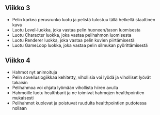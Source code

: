 ## Viikko 3

- Pelin karkea perusrunko luotu ja pelistä tulostuu tällä hetkellä staattinen kuva
- Luotu Level-luokka, joka vastaa pelin huoneen/tason luomisesta
- Luotu Character luokka, joka vastaa pelihahmon luomisesta
- Luotu Renderer luokka, joka vastaa pelin kuvien piirtämisestä
- Luotu GameLoop luokka, joka vastaa pelin silmukan pyörittämisestä

## Viikko 4

- Hahmot nyt animoituja
- Pelin sovelluslogiikkaa kehitetty, vihollisia voi lyödä ja viholliset lyövät takaisin
- Pelihahmoa voi ohjata lyömään vihollista hiiren avulla
- Hahmoille luotu healthbarit ja ne toimivat hahmojen healthpointien mukaisesti
- Pelihahmot kuolevat ja poistuvat ruudulta healthpointien pudotessa nollaan
